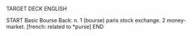 TARGET DECK
ENGLISH

START
Basic
Bourse
Back: n. 1 (bourse) paris stock exchange. 2 money-market. [french: related to *purse]
END
